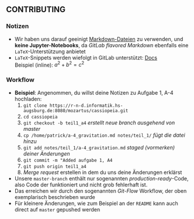 ## CONTRIBUTING

### Notizen
* Wir haben uns darauf geeinigt [Markdown-Dateien](https://docs.gitlab.com/ee/user/markdown.html) zu verwenden, und **keine Jupyter-Notebooks**, da *GitLab flavored Markdown* ebenfalls eine `LaTeX`-Unterstützung anbietet
* `LaTeX`-Snippets werden wiefolgt in GitLab unterstützt: [Docs](https://docs.gitlab.com/ee/user/markdown.html#math)  
    Beispiel (inline):  $`a^2+b^2=c^2`$ 

### Workflow
* **Beispiel**: Angenommen, du willst deine Notizen zu Aufgabe 1, A-4 hochladen:  
    1. `git clone https://r-n-d.informatik.hs-augsburg.de:8080/mozartus/cassiopeia.git`
    2. `cd cassiopeia`
    3. `git checkout -b teil1_a4`  *erstellt neue branch ausgehend von master*
    4. `cp /home/patrick/a-4_gravitation.md notes/teil_1/`  *fügt die datei hinzu*
    5. `git add notes/teil_1/a-4_gravitation.md`  *staged (vormerken) deiner Änderungen*
    6. `git commit -m "Added aufgabe 1, A4`
    7. `git push origin teil1_a4`
    8. *Merge request* erstellen in dem du uns deine Änderungen erklärst
* Unsere `master-branch` enthält nur sogenannten *production-ready*-Code, also Code 
der funktioniert und nicht grob fehlerhaft ist.  
* Das erreichen wir durch den sogenannten *Git-Flow* Workflow, der oben exemplarisch beschrieben wurde
* Für kleinere Änderungen, wie zum Beispiel an der `README` kann auch direct auf `master` gepushed werden